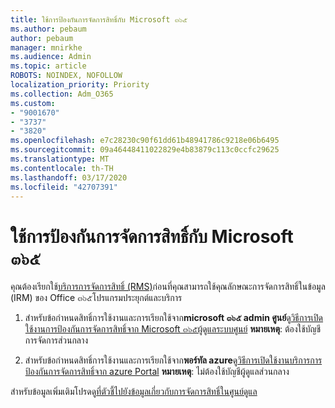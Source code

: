 ```yaml
---
title: ใช้การป้องกันการจัดการสิทธิ์กับ Microsoft ๓๖๕
ms.author: pebaum
author: pebaum
manager: mnirkhe
ms.audience: Admin
ms.topic: article
ROBOTS: NOINDEX, NOFOLLOW
localization_priority: Priority
ms.collection: Adm_O365
ms.custom:
- "9001670"
- "3737"
- "3820"
ms.openlocfilehash: e7c28230c90f61dd61b48941786c9218e06b6495
ms.sourcegitcommit: 09a46448411022829e4b83879c113c0ccfc29625
ms.translationtype: MT
ms.contentlocale: th-TH
ms.lasthandoff: 03/17/2020
ms.locfileid: "42707391"
---
```

# <a name="use-rights-management-protection-with-microsoft-365"></a>ใช้การป้องกันการจัดการสิทธิ์กับ Microsoft ๓๖๕

คุณต้องเรียกใช้[บริการการจัดการสิทธิ์ (RMS)](https://docs.microsoft.com/azure/information-protection/what-is-azure-rms)ก่อนที่คุณสามารถใช้คุณลักษณะการจัดการสิทธิ์ในข้อมูล (IRM) ของ Office ๓๖๕โปรแกรมประยุกต์และบริการ

1. สำหรับข้อกำหนดสิทธิ์การใช้งานและการเรียกใช้จาก**microsoft ๓๖๕ admin ศูนย์**ดู[วิธีการเปิดใช้งานการป้องกันการจัดการสิทธิ์จาก Microsoft ๓๖๕ผู้ดูแลระบบศูนย์](https://docs.microsoft.com/azure/information-protection/activate-office365) **หมายเหตุ**: ต้องใช้บัญชีการจัดการส่วนกลาง

2. สำหรับข้อกำหนดสิทธิ์การใช้งานและการเรียกใช้จาก**พอร์ทัล azure**ดู[วิธีการเปิดใช้งานบริการการป้องกันการจัดการสิทธิ์จาก azure Portal](https://docs.microsoft.com/azure/information-protection/activate-azure) **หมายเหตุ**: ไม่ต้องใช้บัญชีผู้ดูแลส่วนกลาง

สำหรับข้อมูลเพิ่มเติมโปรดดู[ที่ตัวชี้ไปยังข้อมูลเกี่ยวกับการจัดการสิทธิ์ในศูนย์ดูแล](https://docs.microsoft.com/office365/enterprise/activate-rms-in-office-365)
